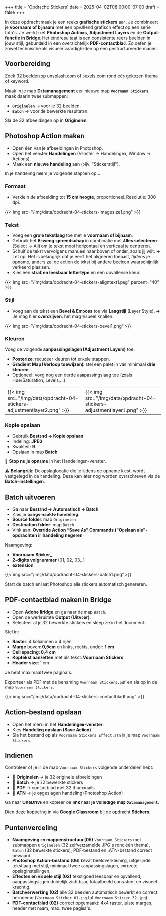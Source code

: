+++
title = 'Opdracht: Stickers'
date = 2025-04-02T08:00:00-07:00
draft = false
+++

In deze opdracht maak je een reeks **grafische stickers** aan. Je combineert je **voornaam of bijnaam** met een opvallend grafisch effect op een serie foto's. Je werkt met **Photoshop Actions**, **Adjustment Layers** en de **Output-functie in Bridge**. Het eindresultaat is een consistente reeks beelden in jouw stijl, gebundeld in een overzichtelijk **PDF-contactblad**. Zo oefen je zowel technische als visuele vaardigheden op een gestructureerde manier.

## Voorbereiding

Zoek 32 beelden op [unsplash.com](https://unsplash.com) of [pexels.com](https://pexels.com) rond één gekozen thema of keyword.

Maak in je map **Datamanagement** een nieuwe map **`Voornaam Stickers`**, maak daarin twee submappen: 
 - **`Originelen`** → voor je 32 beelden.
 - **`Batch`** → voor de bewerkte resultaten.

Sla de 32 afbeeldingen op in **Originelen**.

## Photoshop Action maken

- Open één van je afbeeldingen in Photoshop.
- Open het venster **Handelingen** (Venster → Handelingen, Window → Actions).
- Maak een **nieuwe handeling** aan (bijv. "Stickerstijl").

In je handeling neem je volgende stappen op...

### Formaat

- Verklein de afbeelding tot **15 cm hoogte**, proportioneel, Resolutie: 300 dpi.

{{< img src="/img/data/opdracht-04-stickers-imagesize1.png" >}}

### Tekst

- Voeg een **grote tekstlaag** toe met je **voornaam of bijnaam**.
- Gebruik het **Beweeg-gereedschap** in combinatie met **Alles selecteren** (Select → All) om je tekst mooi horizontaal en verticaal te centreren.
- Schuif de tekst vervolgens manueel naar boven of onder, zoals jij wilt. 
 ➜ Let op: Het is belangrijk dat je eerst het aligneren toepast, *tijdens* je opname, anders zal de action de tekst bij andere beelden waarschijnlijk verkeerd plaatsen.
- Kies een **strak en leesbaar lettertype** en een opvallende kleur.

{{< img src="/img/data/opdracht-04-stickers-aligntext1.png" percent="40" >}}

### Stijl

- Voeg aan de tekst een **Bevel & Emboss** toe via **Laagstijl** (Layer Style). 
 ➜ Je mag hier **overdrijven**: het mag visueel knallen.

 {{< img src="/img/data/opdracht-04-stickers-bevel1.png" >}}

### Kleuren

Voeg de volgende **aanpassingslagen (Adjustment Layers)** toe:

- **Posterize**: reduceer kleuren tot enkele stappen.
- **Gradient Map (Verloop toewijzen)**: stel een palet in van minimaal **drie kleuren**.
- Optioneel: voeg nog een derde aanpassingslaag toe (zoals Hue/Saturation, Levels,...).

| | |
|-|-|
|{{< img src="/img/data/opdracht-04-stickers-adjustmentlayer2.png" >}}|{{< img src="/img/data/opdracht-04-stickers-adjustmentlayer1.png" >}}|

### Kopie opslaan

- Gebruik **Bestand → Kopie opslaan**
- Indeling: **JPEG**
- Kwaliteit: **9**
- Opslaan in map **Batch**

📌 **Stop nu je opname** in het Handelingen-venster.

⚠️ **Belangrijk:** De opslaglocatie die je tijdens de opname kiest, wordt vastgelegd in de handeling. Deze kan later nog worden overschreven via de **Batch-instellingen**.

## Batch uitvoeren

- Ga naar **Bestand → Automatisch → Batch**
- Kies je **aangemaakte handeling**.
- **Source folder**: map `Originelen` 
- **Destination folder**: map `Batch`
- Vink aan: **Override Action “Save As” Commands ("Opslaan als"-opdrachten in handeling negeren)**

Naamgeving: 
 - **Voornaam Sticker_** 
 - **2-digits volgnummer** (01, 02, 03...) 
 - **extension**

 {{< img src="/img/data/opdracht-04-stickers-batch1.png" >}}

Start de batch en laat Photoshop alle stickers automatisch genereren.

## PDF-contactblad maken in Bridge

- Open **Adobe Bridge** en ga naar de map `Batch`.
- Open de werkruimte **Output (Uitvoer)**.
- Selecteer al je 32 bewerkte stickers en sleep ze in het document.

Stel in:

- **Raster**: 4 kolommen x 4 rijen
- **Marge** boven: **0,5cm** en links, rechts, onder: **1 cm**
- **Cell spacing**: **0,4 cm**
- **Koptekst aanzetten** met als tekst: **Voornaam Stickers**
- **Header size**: 1 cm

Je hebt maximaal twee pagina's.

Exporteer als PDF met de benaming `Voornaam Stickers.pdf` en sla op in de map `Voornaam Stickers`.

{{< img src="/img/data/opdracht-04-stickers-contactblad1.png" >}}

## Action-bestand opslaan

- Open het menu in het **Handelingen-venster**.
- Kies **Handeling opslaan (Save Action)**
- Sla het bestand op als `Voornaam Stickers Effect.atn` in je map `Voornaam Stickers`.

## Indienen

Controleer of je in de map `Voornaam Stickers` volgende onderdelen hebt:

- 📂 **Originelen** → je 32 originele afbeeldingen 
- 📂 **Batch** → je 32 bewerkte stickers 
- 📄 **PDF** → contactblad met 32 thumbnails 
- 🎯 **ATN** → je opgeslagen handeling (Photoshop Action)

Ga naar **OneDrive** en kopieer de **link naar je volledige map `Datamanagement`**. 

Dien deze koppeling in via **Google Classroom** bij de opdracht **Stickers**.

## Puntenverdeling

- **Naamgeving en mappenstructuur (05)** `Voornaam Stickers` met submappen `Originelen` (32 zelfverzamelde JPG's rond één thema), `Batch` (32 bewerkte stickers), PDF-bestand en .ATN-bestand correct bewaard.
- **Photoshop Action-bestand (06)** bevat beeldverkleining, uitgelijnde tekstlaag met stijl, minimaal twee aanpassingslagen, correcte opslaginstellingen.
- **Effecten en visuele stijl (02)** tekst goed leesbaar en opvallend, aanpassingslagen duidelijk zichtbaar, totaalbeeld consistent en visueel krachtig.
- **Batchverwerking (02)** alle 32 beelden automatisch bewerkt en correct hernoemd (`Voornaam Sticker_01.jpg` tot `Voornaam Sticker_32.jpg`).
- **PDF-contactblad (02)** correct opgemaakt: 4x4 raster, juiste marges, header met naam, max. twee pagina's.